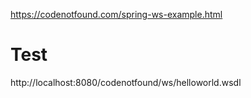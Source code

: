 https://codenotfound.com/spring-ws-example.html

# Test
http://localhost:8080/codenotfound/ws/helloworld.wsdl